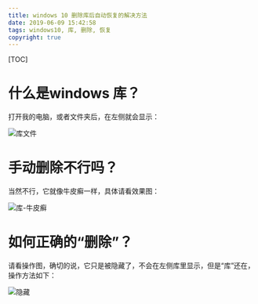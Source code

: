 ```yaml
---
title: windows 10 删除库后自动恢复的解决方法
date: 2019-06-09 15:42:58
tags: windows10, 库, 删除, 恢复
copyright: true
---
```


[TOC]

# 什么是windows 库？

打开我的电脑，或者文件夹后，在左侧就会显示：



![库文件](http://wx2.sinaimg.cn/large/96e311f0gy1g3uycyczdij20490fkglu.jpg)

# 手动删除不行吗？

当然不行，它就像牛皮癣一样，具体请看效果图：

![库-牛皮癣](http://ws3.sinaimg.cn/large/96e311f0gy1g3uydouvp8g20g808q414.gif)



# 如何正确的“删除”？

请看操作图，确切的说，它只是被隐藏了，不会在左侧库里显示，但是“库”还在，操作方法如下：

![隐藏](//ws4.sinaimg.cn/large/96e311f0gy1g3uyql0zj0g20s60lmn71.gif)



